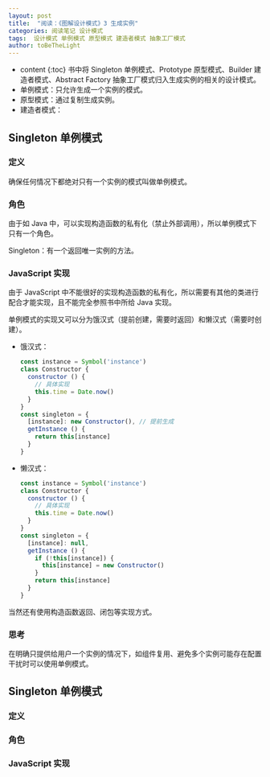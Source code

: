 ```yaml
---
layout: post
title:  "阅读：《图解设计模式》3 生成实例"
categories: 阅读笔记 设计模式
tags:  设计模式 单例模式 原型模式 建造者模式 抽象工厂模式
author: toBeTheLight
---
```


* content
{:toc}
书中将 Singleton 单例模式、Prototype 原型模式、Builder 建造者模式、Abstract Factory 抽象工厂模式归入生成实例的相关的设计模式。
* 单例模式：只允许生成一个实例的模式。
* 原型模式：通过复制生成实例。
* 建造者模式：





## Singleton 单例模式

### 定义

确保任何情况下都绝对只有一个实例的模式叫做单例模式。

### 角色

由于如 Java 中，可以实现构造函数的私有化（禁止外部调用），所以单例模式下只有一个角色。

Singleton：有一个返回唯一实例的方法。

### JavaScript 实现

由于 JavaScript 中不能很好的实现构造函数的私有化，所以需要有其他的类进行配合才能实现，且不能完全参照书中所给 Java 实现。

单例模式的实现又可以分为饿汉式（提前创建，需要时返回）和懒汉式（需要时创建）。

* 饿汉式：
  ```js
  const instance = Symbol('instance')
  class Constructor {
    constructor () {
      // 具体实现
      this.time = Date.now()
    }
  }
  const singleton = {
    [instance]: new Constructor(), // 提前生成
    getInstance () {
      return this[instance]
    }
  }
  ```
* 懒汉式：
  ```js
  const instance = Symbol('instance')
  class Constructor {
    constructor () {
      // 具体实现
      this.time = Date.now()
    }
  }
  const singleton = {
    [instance]: null,
    getInstance () {
      if (!this[instance]) {
        this[instance] = new Constructor()
      }
      return this[instance]
    }
  }
  ```

当然还有使用构造函数返回、闭包等实现方式。

### 思考

在明确只提供给用户一个实例的情况下，如组件复用、避免多个实例可能存在配置干扰时可以使用单例模式。


## Singleton 单例模式

### 定义
### 角色
### JavaScript 实现
